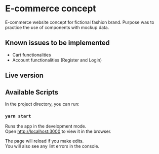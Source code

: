 # E-commerce concept

E-commerce website concept for fictional fashion brand. Purpose was to practice the use of components with mockup data.


## Known issues to be implemented

- Cart functionalities
- Account functionalities (Register and Login)


## Live version




## Available Scripts

In the project directory, you can run:

### `yarn start`

Runs the app in the development mode.\
Open [http://localhost:3000](http://localhost:3000) to view it in the browser.

The page will reload if you make edits.\
You will also see any lint errors in the console.
